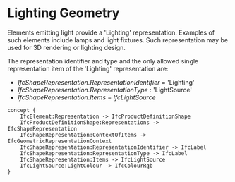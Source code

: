 Lighting Geometry
=================

Elements emitting light provide a 'Lighting' representation. Examples of such elements include lamps and light fixtures. Such representation may be used for 3D rendering or lighting design.

The representation identifier and type and the only allowed single representation item of the 'Lighting' representation are:

* _IfcShapeRepresentation_._RepresentationIdentifier_ = 'Lighting'
* _IfcShapeRepresentation_._RepresentationType_ : 'LightSource'
* _IfcShapeRepresentation_._Items_ = _IfcLightSource_

```
concept {
    IfcElement:Representation -> IfcProductDefinitionShape
    IfcProductDefinitionShape:Representations -> IfcShapeRepresentation
    IfcShapeRepresentation:ContextOfItems -> IfcGeometricRepresentationContext
    IfcShapeRepresentation:RepresentationIdentifier -> IfcLabel
    IfcShapeRepresentation:RepresentationType -> IfcLabel
    IfcShapeRepresentation:Items -> IfcLightSource
    IfcLightSource:LightColour -> IfcColourRgb
}
```
